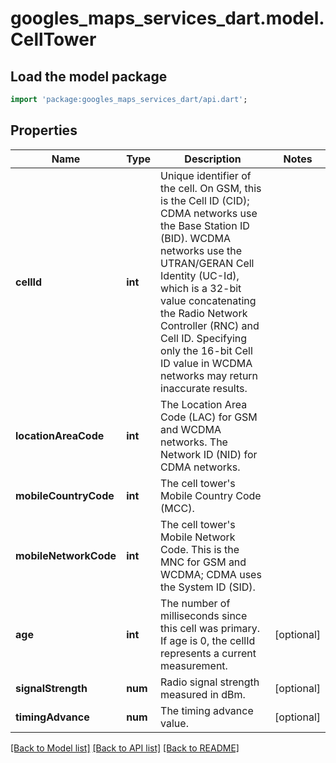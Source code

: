 # googles_maps_services_dart.model.CellTower

## Load the model package
```dart
import 'package:googles_maps_services_dart/api.dart';
```

## Properties
Name | Type | Description | Notes
------------ | ------------- | ------------- | -------------
**cellId** | **int** | Unique identifier of the cell. On GSM, this is the Cell ID (CID); CDMA networks use the Base Station ID (BID). WCDMA networks use the UTRAN/GERAN Cell Identity (UC-Id), which is a 32-bit value concatenating the Radio Network Controller (RNC) and Cell ID. Specifying only the 16-bit Cell ID value in WCDMA networks may return inaccurate results. | 
**locationAreaCode** | **int** | The Location Area Code (LAC) for GSM and WCDMA networks. The Network ID (NID) for CDMA networks. | 
**mobileCountryCode** | **int** | The cell tower's Mobile Country Code (MCC). | 
**mobileNetworkCode** | **int** | The cell tower's Mobile Network Code. This is the MNC for GSM and WCDMA; CDMA uses the System ID (SID). | 
**age** | **int** | The number of milliseconds since this cell was primary. If age is 0, the cellId represents a current measurement. | [optional] 
**signalStrength** | **num** | Radio signal strength measured in dBm. | [optional] 
**timingAdvance** | **num** | The timing advance value. | [optional] 

[[Back to Model list]](../README.md#documentation-for-models) [[Back to API list]](../README.md#documentation-for-api-endpoints) [[Back to README]](../README.md)


